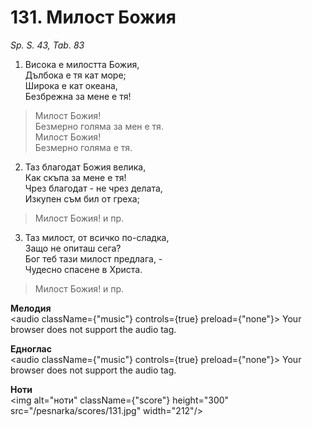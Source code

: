 # 131. Милост Божия

_Sp. S. 43, Tab. 83_

1. Висока е милостта Божия,  
Дълбока е тя кат море;  
Широка е кат океана,  
Безбрежна за мене е тя!  

> Милост Божия!  
> Безмерно голяма за мен е тя.  
> Милост Божия!  
> Безмерно голяма е тя.  

2. Таз благодат Божия велика,  
Как скъпа за мене е тя!  
Чрез благодат - не чрез делата,  
Изкупен съм бил от греха;  

> Милост Божия! и пр.  

3. Таз милост, от всичко по-сладка,  
Защо не опиташ сега?  
Бог теб тази милост предлага, -  
Чудесно спасене в Христа.  

> Милост Божия! и пр.

**Мелодия**  
<audio className={"music"} controls={true} preload={"none"}>
    <source src="/pesnarka/mp3/131.mp3" type="audio/mpeg"/>
    Your browser does not support the audio tag.
</audio>

**Едноглас**  
<audio className={"music"} controls={true} preload={"none"}>
    <source src="/pesnarka/transp/131.mp3" type="audio/mpeg"/>
    Your browser does not support the audio tag.
</audio>

**Ноти**  
<img alt="ноти" className={"score"} height="300" src="/pesnarka/scores/131.jpg" width="212"/>
